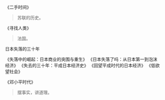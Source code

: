 《二手时间》

>苏联的历史。

《寻找人类》

>法国。

日本失落的三十年

《失落中的崛起：日本商业的突围与重生》
《日本失落了吗：从日本第一到泡沫经济》
《失去的三十年：平成日本经济史》
《回望平成时代的日本经济》
《低欲望社会》

《邓小平时代》

>摆事实，讲道理。
